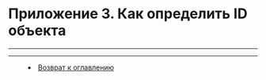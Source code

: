 ﻿# Приложение 3. Как определить ID объекта
***




***


<dd><li> <a href="README.md"> Возврат к оглавлению</a></dd>
